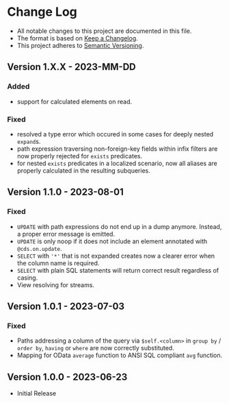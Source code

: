# Change Log

- All notable changes to this project are documented in this file.
- The format is based on [Keep a Changelog](http://keepachangelog.com/).
- This project adheres to [Semantic Versioning](http://semver.org/).

## Version 1.X.X - 2023-MM-DD

### Added

- support for calculated elements on read.

### Fixed

- resolved a type error which occured in some cases for deeply nested `expand`s.
- path expression traversing non-foreign-key fields within infix filters are now properly rejected for `exists` predicates.
- for nested `exists` predicates in a localized scenario, now all aliases are properly calculated in the resulting subqueries.

## Version 1.1.0 - 2023-08-01

### Fixed

- `UPDATE` with path expressions do not end up in a dump anymore. Instead, a proper error message is emitted.
- `UPDATE` is only noop if it does not include an element annotated with `@cds.on.update`.
- `SELECT` with `'*'` that is not expanded creates now a clearer error when the column name is required.
- `SELECT` with plain SQL statements will return correct result regardless of casing.
- View resolving for streams.

## Version 1.0.1 - 2023-07-03

### Fixed

- Paths addressing a column of the query via `$self.<column>` in `group by` / `order by`, `having` or `where`
  are now correctly substituted.
- Mapping for OData `average` function to ANSI SQL compliant `avg` function.

## Version 1.0.0 - 2023-06-23

- Initial Release

